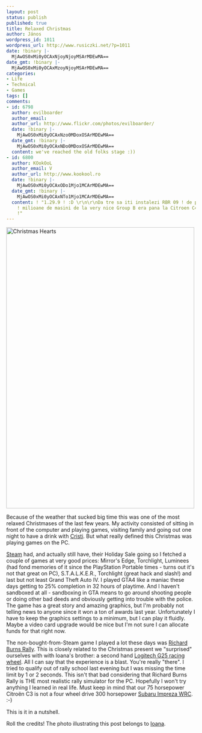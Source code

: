 ```yaml
---
layout: post
status: publish
published: true
title: Relaxed Christmas
author: János
wordpress_id: 1011
wordpress_url: http://www.rusiczki.net/?p=1011
date: !binary |-
  MjAwOS0xMi0yOCAxNjoyNjoyMSArMDEwMA==
date_gmt: !binary |-
  MjAwOS0xMi0yOCAxMzoyNjoyMSArMDEwMA==
categories:
- Life
- Technical
- Games
tags: []
comments:
- id: 6798
  author: evilboarder
  author_email: 
  author_url: http://www.flickr.com/photos/evilboarder/
  date: !binary |-
    MjAwOS0xMi0yOCAxNzo0MDoxOSArMDEwMA==
  date_gmt: !binary |-
    MjAwOS0xMi0yOCAxNDo0MDoxOSArMDEwMA==
  content: we've reached the old folks stage :))
- id: 6800
  author: KOokOoL
  author_email: V
  author_url: http://www.kookool.ro
  date: !binary |-
    MjAwOS0xMi0yOCAxODo1Mjo1MCArMDEwMA==
  date_gmt: !binary |-
    MjAwOS0xMi0yOCAxNTo1Mjo1MCArMDEwMA==
  content: ! "1.29.9 ! :D \r\n\r\nDa tre sa iti instalezi RBR 09 ! de pe http://www.rallyesim.com/
    ! milioane de masini de la very nice Group B era pana la Citroen C4 2009 !  TOT
    !"
---
```

<p><a href="http://www.flickr.com/photos/ioana/4216363251/"><img src="http://www.rusiczki.net/wp-content/uploads/2009/12/hearts.jpg" alt="Christmas Hearts" width="500" height="747"/></a></p>
<p>Because of the weather that sucked big time this was one of the most relaxed Christmases of the last few years. My activity consisted of sitting in front of the computer and playing games, visiting family and going out one night to have a drink with <a href="http://www.flickr.com/photos/evilboarder">Cristi</a>. But what really defined this Christmas was playing games on the PC.</p>
<p><a href="http://www.steampowered.com">Steam</a> had, and actually still have, their Holiday Sale going so I fetched a couple of games at very good prices: Mirror's Edge, Torchlight, Luminees (had fond memories of it since the PlayStation Portable times - turns out it's not that great on PC), S.T.A.L.K.E.R., Torchlight (great hack and slash!) and last but not least Grand Theft Auto IV. I played GTA4 like a maniac these days getting to 25% completion in 32 hours of playtime. And I haven't sandboxed at all - sandboxing in GTA means to go around shooting people or doing other bad deeds and obviously getting into trouble with the police. The game has a great story and amazing graphics, but I'm probably not telling news to anyone since it won a ton of awards last year. Unfortunately I have to keep the graphics settings to a minimum, but I can play it fluidly. Maybe a video card upgrade would be nice but I'm not sure I can allocate funds for that right now.</p>
<p>The non-bought-from-Steam game I played a lot these days was <a href="http://www.richardburnsrally.com/">Richard Burns Rally</a>. This is closely related to the Christmas present we "surprised" ourselves with with Ioana's brother: a second hand <a href="http://www.logitech.com/index.cfm/gaming/wheels/devices/131&cl=gb,en">Logitech G25 racing wheel</a>. All I can say that the experience is a blast. You're really "there". I tried to qualify out of rally school last evening but I was missing the time limit by 1 or 2 seconds. This isn't that bad considering that Richard Burns Rally is THE most realistic rally simulator for the PC. Hopefully I won't try anything I learned in real life. Must keep in mind that our 75 horsepower Citroën C3 is not a four wheel drive 300 horsepower <a href="http://www.flickr.com/photos/jane_sanders/2427174301/">Subaru Impreza WRC</a>. :-)</p>
<p>This is it in a nutshell.</p>
<p>Roll the credits! The photo illustrating this post belongs to <a href="http://www.flickr.com/photos/ioana">Ioana</a>.</p>

